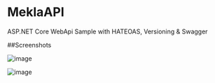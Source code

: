 # MeklaAPI
ASP.NET Core WebApi Sample with HATEOAS, Versioning &amp; Swagger

##Screenshots 

![image](https://user-images.githubusercontent.com/24621701/44584595-63c18400-a7a1-11e8-85fa-9a60e4d648bd.png)

![image](https://user-images.githubusercontent.com/24621701/44584767-e8140700-a7a1-11e8-884d-af6615ba99c2.png)
